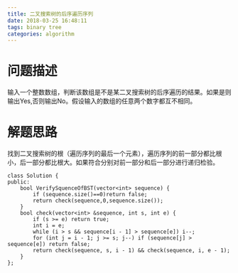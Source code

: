 ```yaml
---
title: 二叉搜索树的后序遍历序列
date: 2018-03-25 16:48:11
tags: binary tree
categories: algorithm
---
```


# 问题描述
输入一个整数数组，判断该数组是不是某二叉搜索树的后序遍历的结果。如果是则输出Yes,否则输出No。假设输入的数组的任意两个数字都互不相同。

# 解题思路
找到二叉搜索树的根（遍历序列的最后一个元素），遍历序列的前一部分都比根小，后一部分都比根大。如果符合分别对前一部分和后一部分进行递归检验。

```
class Solution {
public:
    bool VerifySquenceOfBST(vector<int> sequence) {
        if (sequence.size()==0)return false;
        return check(sequence,0,sequence.size());
    }
    bool check(vector<int> &sequence, int s, int e) {
        if (s >= e) return true;
        int i = e;
        while (i > s && sequence[i - 1] > sequence[e]) i--;
        for (int j = i - 1; j >= s; j--) if (sequence[j] > sequence[e]) return false;
        return check(sequence, s, i - 1) && check(sequence, i, e - 1);
    }
};
```
